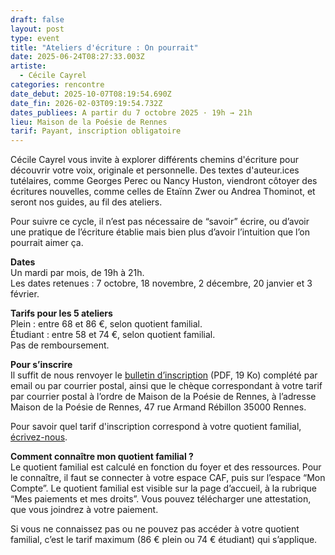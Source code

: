 ```yaml
---
draft: false
layout: post
type: event
title: "Ateliers d'écriture : On pourrait"
date: 2025-06-24T08:27:33.003Z
artiste:
  - Cécile Cayrel
categories: rencontre
date_debut: 2025-10-07T08:19:54.690Z
date_fin: 2026-02-03T09:19:54.732Z
dates_publiees: A partir du 7 octobre 2025 · 19h → 21h
lieu: Maison de la Poésie de Rennes
tarif: Payant, inscription obligatoire
---
```

Cécile Cayrel vous invite à explorer différents chemins d'écriture pour découvrir votre voix, originale et personnelle. Des textes d'auteur.ices tutélaires, comme Georges Perec ou Nancy Huston, viendront côtoyer des écritures nouvelles, comme celles de Etaïnn Zwer ou Andrea Thominot, et seront nos guides, au fil des ateliers. 

Pour suivre ce cycle, il n’est pas nécessaire de “savoir” écrire, ou d’avoir une pratique de l’écriture établie mais bien plus d’avoir l’intuition que l’on pourrait aimer ça.

**Dates**\
Un mardi par mois, de 19h à 21h.\
Les dates retenues : 7 octobre, 18 novembre, 2 décembre, 20 janvier et 3 février.

**Tarifs pour les 5 ateliers**\
Plein : entre 68 et 86 €, selon quotient familial.\
Étudiant : entre 58 et 74 €, selon quotient familial.\
Pas de remboursement.

**Pour s’inscrire**\
Il suffit de nous renvoyer le [bulletin d’inscription](/imgs/inscription-ateliers-c-cile-cayrel.pdf) (PDF, 19 Ko) complété par email ou par courrier postal, ainsi que le chèque correspondant à votre tarif par courrier postal à l’ordre de Maison de la Poésie de Rennes, à l’adresse Maison de la Poésie de Rennes, 47 rue Armand Rébillon 35000 Rennes.

Pour savoir quel tarif d'inscription correspond à votre quotient familial, [écrivez-nous](mailto:contact@maiporennes.fr).

**Comment connaître mon quotient familial ?**  
Le quotient familial est calculé en fonction du foyer et des ressources. Pour le connaître, il faut se connecter à votre espace CAF, puis sur l’espace “Mon Compte”. Le quotient familial est visible sur la page d’accueil, à la rubrique “Mes paiements et mes droits”. Vous pouvez télécharger une attestation, que vous joindrez à votre paiement.

Si vous ne connaissez pas ou ne pouvez pas accéder à votre quotient familial, c’est le tarif maximum (86 € plein ou 74 € étudiant) qui s’applique.